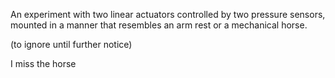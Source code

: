 An experiment with two linear actuators controlled by two pressure sensors, mounted in a manner that resembles an arm rest or a mechanical horse.

(to ignore until further notice)

I miss the horse
